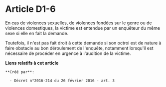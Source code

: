 # Article D1-6

En cas de violences sexuelles, de violences fondées sur le genre ou de violences domestiques, la victime est entendue par un
enquêteur du même sexe si elle en fait la demande. 

Toutefois, il n'est pas fait droit à cette demande si son octroi est de nature à faire obstacle au bon déroulement de
l'enquête, notamment lorsqu'il est nécessaire de procéder en urgence à l'audition de la victime.

**Liens relatifs à cet article**

	**Créé par**:

	  - Décret n°2016-214 du 26 février 2016 - art. 3

